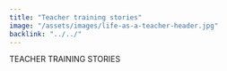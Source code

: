 ```yaml
---
title: "Teacher training stories"
image: "/assets/images/life-as-a-teacher-header.jpg"
backlink: "../../"
---
```


<div class="content__right">

</div>

<div class="content__left">
    TEACHER TRAINING STORIES
</div>
